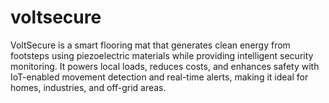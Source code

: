# voltsecure
VoltSecure is a smart flooring mat that generates clean energy from footsteps using piezoelectric materials while providing intelligent security monitoring. It powers local loads, reduces costs, and enhances safety with IoT-enabled movement detection and real-time alerts, making it ideal for homes, industries, and off-grid areas.
